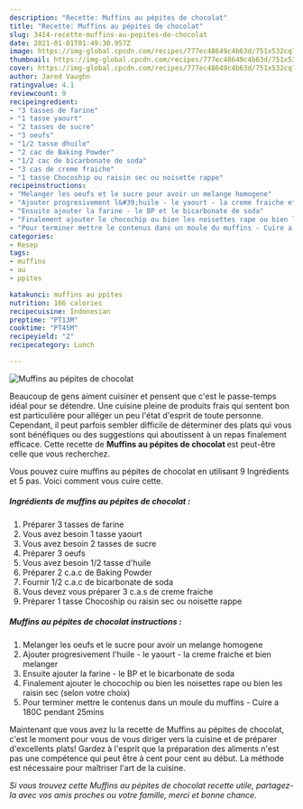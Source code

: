 ```yaml
---
description: "Recette: Muffins au pépites de chocolat"
title: "Recette: Muffins au pépites de chocolat"
slug: 3414-recette-muffins-au-pepites-de-chocolat
date: 2021-01-01T01:49:30.957Z
image: https://img-global.cpcdn.com/recipes/777ec48649c4b63d/751x532cq70/muffins-au-pepites-de-chocolat-photo-principale-de-la-recette.jpg
thumbnail: https://img-global.cpcdn.com/recipes/777ec48649c4b63d/751x532cq70/muffins-au-pepites-de-chocolat-photo-principale-de-la-recette.jpg
cover: https://img-global.cpcdn.com/recipes/777ec48649c4b63d/751x532cq70/muffins-au-pepites-de-chocolat-photo-principale-de-la-recette.jpg
author: Jared Vaughn
ratingvalue: 4.1
reviewcount: 9
recipeingredient:
- "3 tasses de farine"
- "1 tasse yaourt"
- "2 tasses de sucre"
- "3 oeufs"
- "1/2 tasse dhuile"
- "2 cac de Baking Powder"
- "1/2 cac de bicarbonate de soda"
- "3 cas de creme fraiche"
- "1 tasse Chocoship ou raisin sec ou noisette rappe"
recipeinstructions:
- "Melanger les oeufs et le sucre pour avoir un melange homogene"
- "Ajouter progresivement l&#39;huile - le yaourt - la creme fraiche et bien melanger"
- "Ensuite ajouter la farine - le BP et le bicarbonate de soda"
- "Finalement ajouter le chocochip ou bien les noisettes rape ou bien les raisin sec (selon votre choix)"
- "Pour terminer mettre le contenus dans un moule du muffins - Cuire a 180C pendant 25mins"
categories:
- Resep
tags:
- muffins
- au
- ppites

katakunci: muffins au ppites 
nutrition: 166 calories
recipecuisine: Indonesian
preptime: "PT13M"
cooktime: "PT45M"
recipeyield: "2"
recipecategory: Lunch

---
```



![Muffins au pépites de chocolat](https://img-global.cpcdn.com/recipes/777ec48649c4b63d/751x532cq70/muffins-au-pepites-de-chocolat-photo-principale-de-la-recette.jpg)

Beaucoup de gens aiment cuisiner et pensent que c'est le passe-temps idéal pour se détendre. Une cuisine pleine de produits frais qui sentent bon est particulière pour alléger un peu l'état d'esprit de toute personne. Cependant, il peut parfois sembler difficile de déterminer des plats qui vous sont bénéfiques ou des suggestions qui aboutissent à un repas finalement efficace. Cette recette de <strong> Muffins au pépites de chocolat </strong> est peut-être celle que vous recherchez.

<!--inarticleads1-->

Vous pouvez cuire muffins au pépites de chocolat en utilisant 9 Ingrédients et 5 pas. Voici comment vous cuire cette.

##### Ingrédients de muffins au pépites de chocolat :

1. Préparer 3 tasses de farine
1. Vous avez besoin 1 tasse yaourt
1. Vous avez besoin 2 tasses de sucre
1. Préparer 3 oeufs
1. Vous avez besoin 1/2 tasse d&#39;huile
1. Préparer 2 c.a.c de Baking Powder
1. Fournir 1/2 c.a.c de bicarbonate de soda
1. Vous devez vous préparer 3 c.a.s de creme fraiche
1. Préparer 1 tasse Chocoship ou raisin sec ou noisette rappe




<!--inarticleads2-->

##### Muffins au pépites de chocolat instructions :

1. Melanger les oeufs et le sucre pour avoir un melange homogene
1. Ajouter progresivement l&#39;huile - le yaourt - la creme fraiche et bien melanger
1. Ensuite ajouter la farine - le BP et le bicarbonate de soda
1. Finalement ajouter le chocochip ou bien les noisettes rape ou bien les raisin sec (selon votre choix)
1. Pour terminer mettre le contenus dans un moule du muffins - Cuire a 180C pendant 25mins




<!--inarticleads1-->

<p>
Maintenant que vous avez lu la recette de Muffins au pépites de chocolat, c'est le moment pour vous de vous diriger vers la cuisine et de préparer d'excellents plats! Gardez à l'esprit que la préparation des aliments n'est pas une compétence qui peut être à cent pour cent au début. La méthode est nécessaire pour maîtriser l'art de la cuisine.
</p>

<p>
<i>Si vous trouvez cette Muffins au pépites de chocolat recette utile, partagez-la avec vos amis proches ou votre famille, merci et bonne chance.</i>
</p>
